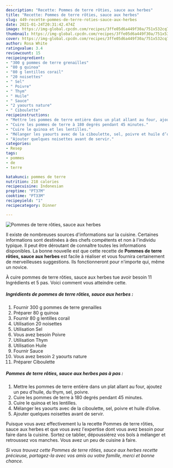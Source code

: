 ```yaml
---
description: "Recette: Pommes de terre rôties, sauce aux herbes"
title: "Recette: Pommes de terre rôties, sauce aux herbes"
slug: 449-recette-pommes-de-terre-roties-sauce-aux-herbes
date: 2021-01-24T20:31:42.474Z
image: https://img-global.cpcdn.com/recipes/3ffe05d6a449f30a/751x532cq70/pommes-de-terre-roties-sauce-aux-herbes-photo-principale-de-la-recette.jpg
thumbnail: https://img-global.cpcdn.com/recipes/3ffe05d6a449f30a/751x532cq70/pommes-de-terre-roties-sauce-aux-herbes-photo-principale-de-la-recette.jpg
cover: https://img-global.cpcdn.com/recipes/3ffe05d6a449f30a/751x532cq70/pommes-de-terre-roties-sauce-aux-herbes-photo-principale-de-la-recette.jpg
author: Rosa White
ratingvalue: 3.4
reviewcount: 15
recipeingredient:
- "300 g pommes de terre grenailles"
- "80 g quinoa"
- "80 g lentilles corail"
- "20 noisettes"
- " Sel"
- " Poivre"
- " Thym"
- " Huile"
- " Sauce"
- "2 yaourts nature"
- " Ciboulette"
recipeinstructions:
- "Mettre les pommes de terre entière dans un plat allant au four, ajoutez un peu d’huile, du thym, sel, poivre."
- "Cuire les pommes de terre à 180 degrés pendant 45 minutes."
- "Cuire le quinoa et les lentilles."
- "Mélanger les yaourts avec de la ciboulette, sel, poivre et huile d’olive."
- "Ajouter quelques noisettes avant de servir."
categories:
- Resep
tags:
- pommes
- de
- terre

katakunci: pommes de terre 
nutrition: 218 calories
recipecuisine: Indonesian
preptime: "PT37M"
cooktime: "PT33M"
recipeyield: "1"
recipecategory: Dinner

---
```



![Pommes de terre rôties, sauce aux herbes](https://img-global.cpcdn.com/recipes/3ffe05d6a449f30a/751x532cq70/pommes-de-terre-roties-sauce-aux-herbes-photo-principale-de-la-recette.jpg)

Il existe de nombreuses sources d'informations sur la cuisine. Certaines informations sont destinées à des chefs compétents et non à l'individu typique. Il peut être déroutant de connaître toutes les informations disponibles. La bonne nouvelle est que cette recette de <strong> Pommes de terre rôties, sauce aux herbes </strong> est facile à réaliser et vous fournira certainement de merveilleuses suggestions. Ils fonctionneront pour n'importe qui, même un novice.

<!--inarticleads1-->

À cuire pommes de terre rôties, sauce aux herbes tue avoir besoin 11 Ingrédients et 5 pas. Voici comment vous atteindre cette.

##### Ingrédients de pommes de terre rôties, sauce aux herbes :

1. Fournir 300 g pommes de terre grenailles
1. Préparer 80 g quinoa
1. Fournir 80 g lentilles corail
1. Utilisation 20 noisettes
1. Utilisation  Sel
1. Vous avez besoin  Poivre
1. Utilisation  Thym
1. Utilisation  Huile
1. Fournir  Sauce
1. Vous avez besoin 2 yaourts nature
1. Préparer  Ciboulette




<!--inarticleads2-->

##### Pommes de terre rôties, sauce aux herbes pas à pas :

1. Mettre les pommes de terre entière dans un plat allant au four, ajoutez un peu d’huile, du thym, sel, poivre.
1. Cuire les pommes de terre à 180 degrés pendant 45 minutes.
1. Cuire le quinoa et les lentilles.
1. Mélanger les yaourts avec de la ciboulette, sel, poivre et huile d’olive.
1. Ajouter quelques noisettes avant de servir.




<!--inarticleads1-->

<p>
Puisque vous avez effectivement lu la recette Pommes de terre rôties, sauce aux herbes et que vous avez l'expertise dont vous avez besoin pour faire dans la cuisine. Sortez ce tablier, dépoussiérez vos bols à mélanger et retroussez vos manches. Vous avez un peu de cuisine à faire.
</p>

<p>
<i>Si vous trouvez cette Pommes de terre rôties, sauce aux herbes recette précieuse, partagez-la avec vos amis ou votre famille, merci et bonne chance.</i>
</p>
